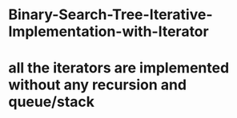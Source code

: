 # Binary-Search-Tree-Iterative-Implementation-with-Iterator
# all the iterators are implemented without any recursion and queue/stack
